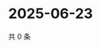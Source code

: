 # 2025-06-23

共 0 条

<!-- BEGIN ZHIHUVIDEO -->
<!-- 最后更新时间 Mon Jun 23 2025 02:14:21 GMT+0800 (China Standard Time) -->

<!-- END ZHIHUVIDEO -->
